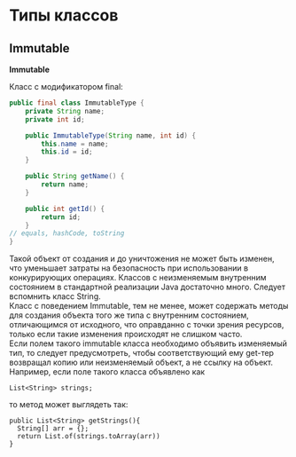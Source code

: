 # Типы классов


## Immutable

**Immutable**

Класс с модификатором final:

```java
public final class ImmutableType {
    private String name;
    private int id;

    public ImmutableType(String name, int id) {
        this.name = name;
        this.id = id;
    }

    public String getName() {
        return name;
    }

    public int getId() {
        return id;
    }
// equals, hashCode, toString
}
```

Такой объект от создания и до уничтожения не может быть изменен, что уменьшает
затраты на безопасность при использовании в конкурирующих операциях. Классов с
неизменяемым внутренним состоянием в стандартной реализации Java достаточно
много. Следует вспомнить класс String.  
Класс с поведением Immutable, тем не менее, может содержать методы для создания
объекта того же типа с внутренним состоянием, отличающимся от исходного, что
оправданно с точки зрения ресурсов, только если такие изменения происходят не
слишком часто.  
Если полем такого immutable класса необходимо объявить изменяемый тип, то
следует предусмотреть, чтобы соответствующий ему get-тер возвращал копию или
неизменяемый объект, а не ссылку на объект. Например, если поле такого класса
объявлено как

```code
List<String> strings;
```

то метод может выглядеть так:

```code
public List<String> getStrings(){
  String[] arr = {};
  return List.of(strings.toArray(arr))
}
```
